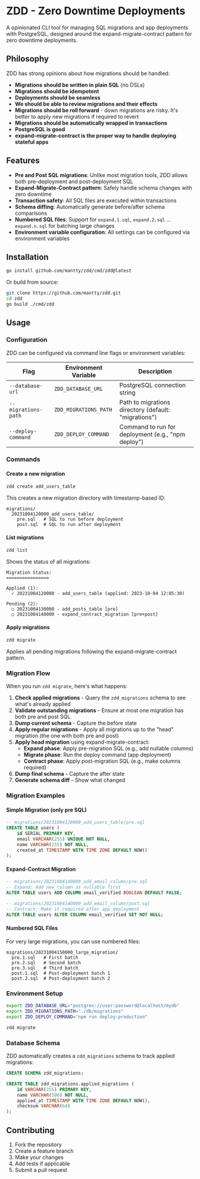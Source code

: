 # ZDD - Zero Downtime Deployments

A opinionated CLI tool for managing SQL migrations and app deployments with PostgreSQL, designed around the expand-migrate-contract pattern for zero downtime deployments.

## Philosophy

ZDD has strong opinions about how migrations should be handled:

- **Migrations should be written in plain SQL** (no DSLs)
- **Migrations should be idempotent**
- **Deployments should be seamless**
- **We should be able to review migrations and their effects**
- **Migrations should be roll forward** - down migrations are risky. It's better to apply new migrations if required to revert
- **Migrations should be automatically wrapped in transactions**
- **PostgreSQL is good**
- **expand-migrate-contract is the proper way to handle deploying stateful apps**

## Features

- **Pre and Post SQL migrations**: Unlike most migration tools, ZDD allows both pre-deployment and post-deployment SQL
- **Expand-Migrate-Contract pattern**: Safely handle schema changes with zero downtime
- **Transaction safety**: All SQL files are executed within transactions
- **Schema diffing**: Automatically generate before/after schema comparisons
- **Numbered SQL files**: Support for `expand.1.sql`, `expand.2.sql` ... `expand.n.sql` for batching large changes
- **Environment variable configuration**: All settings can be configured via environment variables

## Installation

```bash
go install github.com/mantty/zdd/cmd/zdd@latest
```

Or build from source:

```bash
git clone https://github.com/mantty/zdd.git
cd zdd
go build ./cmd/zdd
```

## Usage

### Configuration

ZDD can be configured via command line flags or environment variables:

| Flag | Environment Variable | Description |
|------|---------------------|-------------|
| `--database-url` | `ZDD_DATABASE_URL` | PostgreSQL connection string |
| `--migrations-path` | `ZDD_MIGRATIONS_PATH` | Path to migrations directory (default: "migrations") |
| `--deploy-command` | `ZDD_DEPLOY_COMMAND` | Command to run for deployment (e.g., "npm deploy") |

### Commands

#### Create a new migration

```bash
zdd create add_users_table
```

This creates a new migration directory with timestamp-based ID:
```
migrations/
  20231004120000_add_users_table/
    pre.sql   # SQL to run before deployment
    post.sql  # SQL to run after deployment
```

#### List migrations

```bash
zdd list
```

Shows the status of all migrations:
```
Migration Status:
================

Applied (1):
  ✓ 20231004120000 - add_users_table (applied: 2023-10-04 12:05:30)

Pending (2):
  ○ 20231004130000 - add_posts_table [pre]
  ○ 20231004140000 - expand_contract_migration [pre+post]
```

#### Apply migrations

```bash
zdd migrate
```

Applies all pending migrations following the expand-migrate-contract pattern.

### Migration Flow

When you run `zdd migrate`, here's what happens:

1. **Check applied migrations** - Query the `zdd_migrations` schema to see what's already applied
2. **Validate outstanding migrations** - Ensure at most one migration has both pre and post SQL
3. **Dump current schema** - Capture the before state
4. **Apply regular migrations** - Apply all migrations up to the "head" migration (the one with both pre and post)
5. **Apply head migration** using expand-migrate-contract:
   - **Expand phase**: Apply pre-migration SQL (e.g., add nullable columns)
   - **Migrate phase**: Run the deploy command (app deployment)
   - **Contract phase**: Apply post-migration SQL (e.g., make columns required)
6. **Dump final schema** - Capture the after state
7. **Generate schema diff** - Show what changed

### Migration Examples

#### Simple Migration (only pre SQL)

```sql
-- migrations/20231004120000_add_users_table/pre.sql
CREATE TABLE users (
    id SERIAL PRIMARY KEY,
    email VARCHAR(255) UNIQUE NOT NULL,
    name VARCHAR(255) NOT NULL,
    created_at TIMESTAMP WITH TIME ZONE DEFAULT NOW()
);
```

#### Expand-Contract Migration

```sql
-- migrations/20231004140000_add_email_column/pre.sql
-- Expand: Add new column as nullable first
ALTER TABLE users ADD COLUMN email_verified BOOLEAN DEFAULT FALSE;
```

```sql
-- migrations/20231004140000_add_email_column/post.sql  
-- Contract: Make it required after app deployment
ALTER TABLE users ALTER COLUMN email_verified SET NOT NULL;
```

#### Numbered SQL Files

For very large migrations, you can use numbered files:

```
migrations/20231004150000_large_migration/
  pre.1.sql   # First batch
  pre.2.sql   # Second batch  
  pre.3.sql   # Third batch
  post.1.sql  # Post-deployment batch 1
  post.2.sql  # Post-deployment batch 2
```

### Environment Setup

```bash
export ZDD_DATABASE_URL="postgres://user:password@localhost/mydb"
export ZDD_MIGRATIONS_PATH="./db/migrations"
export ZDD_DEPLOY_COMMAND="npm run deploy:production"

zdd migrate
```

### Database Schema

ZDD automatically creates a `zdd_migrations` schema to track applied migrations:

```sql
CREATE SCHEMA zdd_migrations;

CREATE TABLE zdd_migrations.applied_migrations (
    id VARCHAR(255) PRIMARY KEY,
    name VARCHAR(500) NOT NULL,
    applied_at TIMESTAMP WITH TIME ZONE DEFAULT NOW(),
    checksum VARCHAR(64)
);
```

## Contributing

1. Fork the repository
2. Create a feature branch
3. Make your changes
4. Add tests if applicable
5. Submit a pull request
